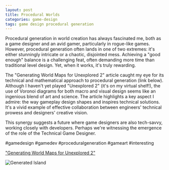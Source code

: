```yaml
---
layout: post
title: Procedural Worlds
categories: game-design
tags: game design procedural generation
---
```


Procedural generation in world creation has always fascinated me, both as a game designer and an avid gamer, particularly in rogue-like games. However, procedural generation often lands in one of two extremes: it's either stunningly intricate or a chaotic, disjointed mess. Achieving a "good enough" balance is a challenging feat, often demanding more time than traditional level design. Yet, when it works, it's truly rewarding.

The "Generating World Maps for Unexplored 2" article caught my eye for its technical and mathematical approach to procedural generation (link below). Although I haven't yet played "Unexplored 2" (it's on my virtual shelf!), the use of Voronoi diagrams for both macro and visual design seems like an ingenious blend of art and science. The article highlights a key aspect I admire: the way gameplay design shapes and inspires technical solutions. It's a vivid example of effective collaboration between engineers' technical prowess and designers' creative vision.

This synergy suggests a future where game designers are also tech-savvy, working closely with developers. Perhaps we're witnessing the emergence of the role of the Technical Game Designer.

#gamedesign #gamedev #proceduralgeneration #gameart #interesting

["Generating World Maps for Unexplored 2"](https://www.gamedeveloper.com/design/generating-world-maps-for-unexplored-2)

![Generated Island](/assets/images/DALL·E%20%20-%20A%20fictional%20island%20map.png)